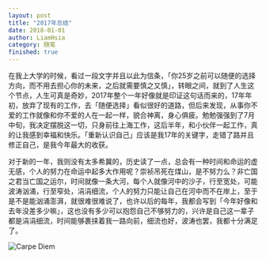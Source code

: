 ```yaml
---
layout: post
title: "2017年总结"
date: 2018-01-01
author: LiamHsia
category: 随笔
finished: true
---
```

在我上大学的时候，看过一段文字并且以此为信条，「你25岁之前可以随便的选择方向，而不用去担心你的未来，之后就需要慎之又慎」，转眼之间，就到了人生这个节点，人生可真是奇妙，2017年整个一年好像就是印证这句话而来的，17年年初，放弃了现有的工作，去「随便选择」看似很好的道路，但后来发现，从事你不爱的工作就像和你不爱的人在一起一样，貌合神离，身心俱疲。勉勉强强到了7月中旬，我决定摆脱这一切，只身前往上海工作，这后半年，和小伙伴一起工作，真的让我感到幸福和快乐。「重新认识自己」应该是我17年的关键字，走错了路并且修正自己，是我今年最大的收获。

对于新的一年，我则没有太多希冀的，历史读了一点，总会有一种时间和命运的虚无感，个人的努力在命运中起多大作用呢？崇祯吊死在煤山，是不努力么？非亡国之君当亡国之运尔，时间就像一条大河，每个人就像河中的沙子，行至宽处，可能波涛汹涌，行至窄处，涓涓细流，个人的努力只能让自己在河中而不在岸上，至于是不是能汹涌澎湃，就很难很难说了，也许以后的每年，我都会写到「今年好像和去年没差多少嘛」，这也没有多少可以抱怨自己不够努力的，兴许是自己这一辈子都是涓涓细流，时间能够裹挟着我一路向前，细流也好，波涛也罢，我都十分满足了。

![Carpe Diem](http://ooyc2y4k2.bkt.clouddn.com/07NfK)